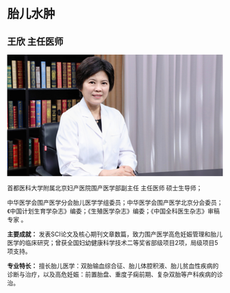 # 胎儿水肿

## 王欣 主任医师

![1678504784396](image/c01_85/1678504784396.png)

首都医科大学附属北京妇产医院围产医学部副主任 主任医师 硕士生导师；

中华医学会围产医学分会胎儿医学学组委员；中华医学会围产医学北京分会委员；《中国计划生育学杂志》编委；《生殖医学杂志》编委；《中国全科医生杂志》审稿专家 。


**主要成就：** 发表SCI论文及核心期刊文章数篇，致力围产医学高危妊娠管理和胎儿医学的临床研究；曾获全国妇幼健康科学技术二等奖省部级项目2项，局级项目5项支持。


**专业特长：** 擅长胎儿医学：双胎输血综合征、胎儿体腔积液、胎儿贫血性疾病的诊断与治疗，以及高危妊娠：前置胎盘、重度子痫前期、复杂双胎等产科疾病的诊治。
